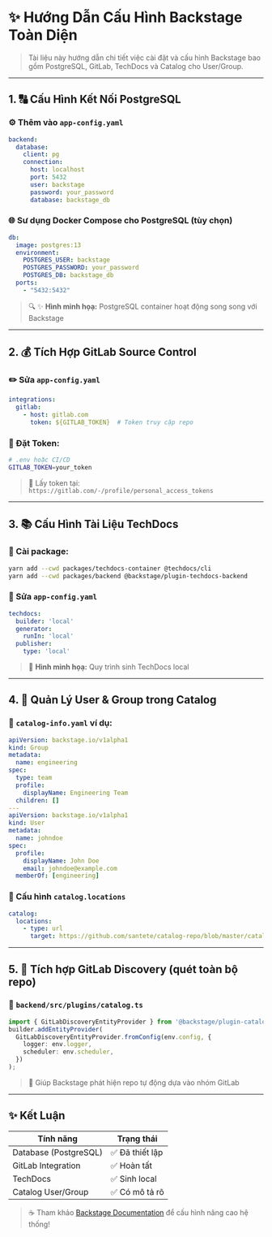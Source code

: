 # ✨ Hướng Dẫn Cấu Hình Backstage Toàn Diện

> Tài liệu này hướng dẫn chi tiết việc cài đặt và cấu hình Backstage bao gồm PostgreSQL, GitLab, TechDocs và Catalog cho User/Group.

---

## 1. 🔠 Cấu Hình Kết Nối PostgreSQL

### ⚙️ Thêm vào `app-config.yaml`
```yaml
backend:
  database:
    client: pg
    connection:
      host: localhost
      port: 5432
      user: backstage
      password: your_password
      database: backstage_db
```

### 🌐 Sư dụng Docker Compose cho PostgreSQL (tùy chọn)
```yaml
db:
  image: postgres:13
  environment:
    POSTGRES_USER: backstage
    POSTGRES_PASSWORD: your_password
    POSTGRES_DB: backstage_db
  ports:
    - "5432:5432"
```

> 🔍 ✨ **Hình minh họạ:** PostgreSQL container hoạt động song song với Backstage

---

## 2. 💰 Tích Hợp GitLab Source Control

### ✏️ Sửa `app-config.yaml`
```yaml
integrations:
  gitlab:
    - host: gitlab.com
      token: ${GITLAB_TOKEN}  # Token truy cập repo
```

### 🚫 Đặt Token:
```bash
# .env hoặc CI/CD
GITLAB_TOKEN=your_token
```

> 🔐 Lấy token tại: `https://gitlab.com/-/profile/personal_access_tokens`

---

## 3. 📚 Cấu Hình Tài Liệu TechDocs

### 📄 Cài package:
```bash
yarn add --cwd packages/techdocs-container @techdocs/cli
yarn add --cwd packages/backend @backstage/plugin-techdocs-backend
```

### 🔢 Sửa `app-config.yaml`
```yaml
techdocs:
  builder: 'local'
  generator:
    runIn: 'local'
  publisher:
    type: 'local'
```

> 📸 **Hình minh họạ:** Quy trình sinh TechDocs local

---

## 4. 👥 Quản Lý User & Group trong Catalog

### 📁 `catalog-info.yaml` ví dụ:
```yaml
apiVersion: backstage.io/v1alpha1
kind: Group
metadata:
  name: engineering
spec:
  type: team
  profile:
    displayName: Engineering Team
  children: []
---
apiVersion: backstage.io/v1alpha1
kind: User
metadata:
  name: johndoe
spec:
  profile:
    displayName: John Doe
    email: johndoe@example.com
  memberOf: [engineering]
```

### 📑 Cấu hình `catalog.locations`
```yaml
catalog:
  locations:
    - type: url
      target: https://github.com/santete/catalog-repo/blob/master/catalog-info.yaml
```

---

## 5. 🔢 Tích hợp GitLab Discovery (quét toàn bộ repo)

### 📅 `backend/src/plugins/catalog.ts`
```ts
import { GitLabDiscoveryEntityProvider } from '@backstage/plugin-catalog-backend-module-gitlab';
builder.addEntityProvider(
  GitLabDiscoveryEntityProvider.fromConfig(env.config, {
    logger: env.logger,
    scheduler: env.scheduler,
  })
);
```

> 🔹 Giúp Backstage phát hiện repo tự động dựa vào nhóm GitLab

---

## ✨ Kết Luận

| Tính năng      | Trạng thái     |
|------------------|----------------|
| Database (PostgreSQL) | ✅ Đã thiết lập |
| GitLab Integration    | ✅ Hoàn tất         |
| TechDocs              | ✅ Sinh local      |
| Catalog User/Group    | ✅ Có mô tả rõ     |

> ☕ Tham khảo [Backstage Documentation](https://backstage.io/docs) để cấu hình nâng cao hệ thống!

